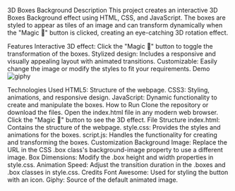 3D Boxes Background
Description
This project creates an interactive 3D Boxes Background effect using HTML, CSS, and JavaScript. The boxes are styled to appear as tiles of an image and can transform dynamically when the "Magic 🎩" button is clicked, creating an eye-catching 3D rotation effect.

Features
Interactive 3D effect: Click the "Magic 🎩" button to toggle the transformation of the boxes.
Stylized design: Includes a responsive and visually appealing layout with animated transitions.
Customizable: Easily change the image or modify the styles to fit your requirements.
Demo
![giphy](https://github.com/user-attachments/assets/bd8c68c9-da50-448b-9eb9-4ef9eec8afc2)

Technologies Used
HTML5: Structure of the webpage.
CSS3: Styling, animations, and responsive design.
JavaScript: Dynamic functionality to create and manipulate the boxes.
How to Run
Clone the repository or download the files.
Open the index.html file in any modern web browser.
Click the "Magic 🎩" button to see the 3D effect.
File Structure
index.html: Contains the structure of the webpage.
style.css: Provides the styles and animations for the boxes.
script.js: Handles the functionality for creating and transforming the boxes.
Customization
Background Image:
Replace the URL in the CSS .box class's background-image property to use a different image.
Box Dimensions:
Modify the .box height and width properties in style.css.
Animation Speed:
Adjust the transition duration in the .boxes and .box classes in style.css.
Credits
Font Awesome: Used for styling the button with an icon.
Giphy: Source of the default animated image.
